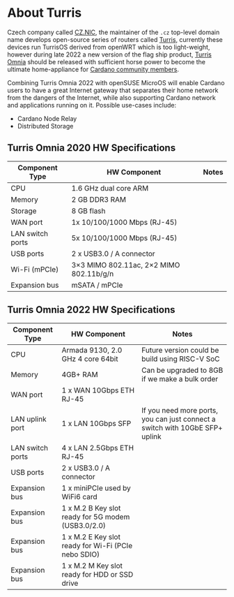 # About Turris

Czech company called [CZ.NIC](https://www.nic.cz/), the maintainer of the `.cz` top-level domain name develops open-source series of routers called [Turris](https://www.turris.com/en/), currently these devices run TurrisOS derived from openWRT which is too light-weight, however during late 2022 a new version of the flag ship product, [Turris Omnia](./Turris-Omnia-2022.md) should be released with sufficient horse power to become the ultimate home-appliance for [Cardano community members](../../about-cardano/).

Combining Turris Omnia 2022 with openSUSE MicroOS will enable Cardano users to have a great Internet gateway that separates their home network from the dangers of the Internet, while also supporting Cardano network and applications running on it. Possible use-cases include:

- Cardano Node Relay
- Distributed Storage

## Turris Omnia 2020 HW Specifications

| Component Type   | HW Component                            | Notes |
|------------------|-----------------------------------------|-------|
| CPU              | 1.6 GHz dual core ARM                   |       |
| Memory           | 2 GB DDR3 RAM                           |       |
| Storage          | 8 GB flash                              |       |
| WAN port         | 1x 10/100/1000 Mbps (RJ-45)             |       |
| LAN switch ports | 5x 10/100/1000 Mbps (RJ-45)             |       |
| USB ports        | 2 x USB3.0 / A connector                |       |
| Wi-Fi (mPCIe)    | 3×3 MIMO 802.11ac, 2×2 MIMO 802.11b/g/n |       |
| Expansion bus    | mSATA / mPCIe                           |       |

## Turris Omnia 2022 HW Specifications

| Component Type   | HW Component                                        | Notes                                                                        |
|------------------|-----------------------------------------------------|------------------------------------------------------------------------------|
| CPU              | Armada 9130, 2.0 GHz 4 core 64bit                   | Future version could be build using RISC-V SoC                               |
| Memory           | 4GB+ RAM                                            | Can be upgraded to 8GB if we make a bulk order                               |
| WAN port         | 1 x WAN 10Gbps ETH RJ-45                            |                                                                              |
| LAN uplink port  | 1 x LAN 10Gbps SFP                                  | If you need more ports, you can just connect a switch with 10GbE SFP+ uplink |
| LAN switch ports | 4 x LAN 2.5Gbps ETH RJ-45                           |                                                                              |
| USB ports        | 2 x USB3.0 / A connector                            |                                                                              |
| Expansion bus    | 1 x miniPCIe used by WiFi6 card                     |                                                                              |
| Expansion bus    | 1 x M.2 B Key slot ready for 5G modem (USB3.0/2.0)  |                                                                              |
| Expansion bus    | 1 x M.2 E Key slot ready for Wi-Fi (PCIe nebo SDIO) |                                                                              |
| Expansion bus    | 1 x M.2 M Key slot ready for HDD or SSD drive       |                                                                              |
